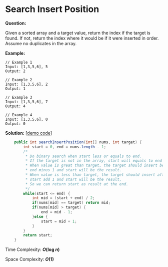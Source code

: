 # Search Insert Position

**Question:** 

Given a sorted array and a target value, return the index if the target is found. If not, return the index where it would be if it were inserted in order. Assume no duplicates in the array.

**Example:** 

```
// Example 1
Input: [1,3,5,6], 5
Output: 2

// Example 2
Input: [1,3,5,6], 2
Output: 1

// Example 3
Input: [1,3,5,6], 7
Output: 4

// Example 4
Input: [1,3,5,6], 0
Output: 0
```

**Solution:** [[demo code](https://github.com/AlfredYan/Algorithms_Practice/blob/master/code/SearchInsertPosition.java)] 

```java
	public int searchInsertPosition(int[] nums, int target) {
		int start = 0, end = nums.length - 1;
		/*
		 * Do binary search when start less or equals to end.
		 * If the target is not in the array, start will equals to end
		 * When value is great than target, the target should insert before value,
		 * end minus 1 and start will be the result.
		 * When value is less than target, the target should insert after value,
		 * start add 1 and start will be the result,
		 * So we can return start as result at the end.
		 */
		while(start <= end) {
			int mid = (start + end) / 2;
			if(nums[mid] == target) return mid;
			if(nums[mid] > target) {
				end = mid - 1;
			}else {
				start = mid + 1;
			}
		}
		return start;
	}
```

Time Complexity: ***O*(log *n*)** 

Space Complexity: ***O*(1)**


